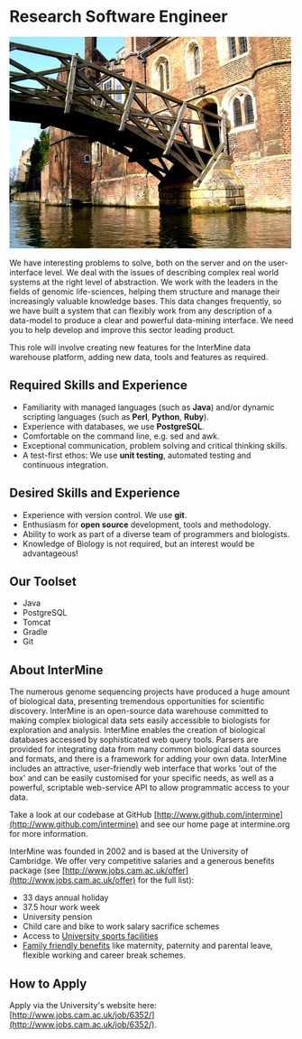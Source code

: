# Research Software Engineer

![Ability to punt desirable.](cam_bridge.jpg)

We have interesting problems to solve, both on the server and on the user-interface level. We deal with the issues of describing complex real world systems at the right level of abstraction. We work with the leaders in the fields of genomic life-sciences, helping them structure and manage their increasingly valuable knowledge bases. This data changes frequently, so we have built a system that can flexibly work from any description of a data-model to produce a clear and powerful data-mining interface. We need you to help develop and improve this sector leading product.

This role will involve creating new features for the InterMine data warehouse platform, adding new data, tools and features as required.

## Required Skills and Experience

* Familiarity with managed languages \(such as **Java**\) and/or dynamic scripting languages \(such as **Perl**, **Python**, **Ruby**\).
* Experience with databases, we use **PostgreSQL**.
* Comfortable on the command line, e.g. sed and awk.
* Exceptional communication, problem solving and critical thinking skills.
* A test-first ethos: We use **unit testing**, automated testing and continuous integration.

## Desired Skills and Experience

* Experience with version control. We use **git**.
* Enthusiasm for **open source** development, tools and methodology.
* Ability to work as part of a diverse team of programmers and biologists.
* Knowledge of Biology is not required, but an interest would be advantageous!

## Our Toolset

* Java
* PostgreSQL
* Tomcat
* Gradle
* Git

## About InterMine

The numerous genome sequencing projects have produced a huge amount of biological data, presenting tremendous opportunities for scientific discovery. InterMine is an open-source data warehouse committed to making complex biological data sets easily accessible to biologists for exploration and analysis. InterMine enables the creation of biological databases accessed by sophisticated web query tools. Parsers are provided for integrating data from many common biological data sources and formats, and there is a framework for adding your own data. InterMine includes an attractive, user-friendly web interface that works 'out of the box' and can be easily customised for your specific needs, as well as a powerful, scriptable web-service API to allow programmatic access to your data.

Take a look at our codebase at GitHub [http://www.github.com/intermine](http://www.github.com/intermine) and see our home page at intermine.org for more information.

InterMine was founded in 2002 and is based at the University of Cambridge. We offer very competitive salaries and a generous benefits package \(see [http://www.jobs.cam.ac.uk/offer](http://www.jobs.cam.ac.uk/offer) for the full list\):

* 33 days annual holiday
* 37.5 hour work week
* University pension
* Child care and bike to work salary sacrifice schemes
* Access to [University sports facilities](http://www.sport.cam.ac.uk/information/staff.html)
* [Family friendly benefits](http://www.admin.cam.ac.uk/offices/hr/staff/benefits/family.html) like maternity, paternity and parental leave, flexible working and career break schemes.

## How to Apply

Apply via the University's website here: [http://www.jobs.cam.ac.uk/job/6352/](http://www.jobs.cam.ac.uk/job/6352/).
